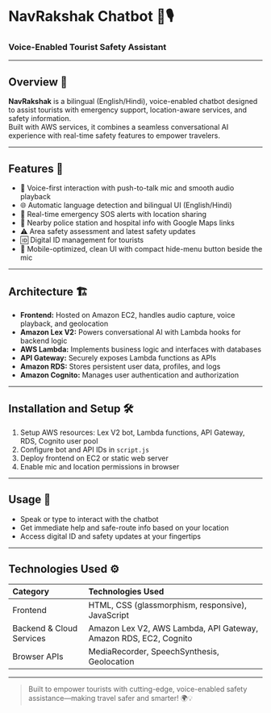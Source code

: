 # NavRakshak Chatbot 🤖🎙️  
### Voice-Enabled Tourist Safety Assistant

---

## Overview 🌟

**NavRakshak** is a bilingual (English/Hindi), voice-enabled chatbot designed to assist tourists with emergency support, location-aware services, and safety information.  
Built with AWS services, it combines a seamless conversational AI experience with real-time safety features to empower travelers.

---

## Features 🎯

- 🎤 Voice-first interaction with push-to-talk mic and smooth audio playback  
- 🌐 Automatic language detection and bilingual UI (English/Hindi)  
- 🚨 Real-time emergency SOS alerts with location sharing  
- 🏥 Nearby police station and hospital info with Google Maps links  
- ⚠️ Area safety assessment and latest safety updates  
- 🆔 Digital ID management for tourists  
- 📱 Mobile-optimized, clean UI with compact hide-menu button beside the mic  

---

## Architecture 🏗️

- **Frontend:** Hosted on Amazon EC2, handles audio capture, voice playback, and geolocation  
- **Amazon Lex V2:** Powers conversational AI with Lambda hooks for backend logic  
- **AWS Lambda:** Implements business logic and interfaces with databases  
- **API Gateway:** Securely exposes Lambda functions as APIs  
- **Amazon RDS:** Stores persistent user data, profiles, and logs  
- **Amazon Cognito:** Manages user authentication and authorization  

---

## Installation and Setup 🛠️

1. Setup AWS resources: Lex V2 bot, Lambda functions, API Gateway, RDS, Cognito user pool  
2. Configure bot and API IDs in `script.js`  
3. Deploy frontend on EC2 or static web server  
4. Enable mic and location permissions in browser  

---

## Usage 🚀

- Speak or type to interact with the chatbot  
- Get immediate help and safe-route info based on your location  
- Access digital ID and safety updates at your fingertips  

---

## Technologies Used ⚙️

| Category                 | Technologies Used                                                           |
| :----------------------- | :-------------------------------------------------------------------------- |
| Frontend                 | HTML, CSS (glassmorphism, responsive), JavaScript                          |
| Backend & Cloud Services  | Amazon Lex V2, AWS Lambda, API Gateway, Amazon RDS, EC2, Cognito           |
| Browser APIs             | MediaRecorder, SpeechSynthesis, Geolocation                                |


---

> Built to empower tourists with cutting-edge, voice-enabled safety assistance—making travel safer and smarter! 🌍💡
